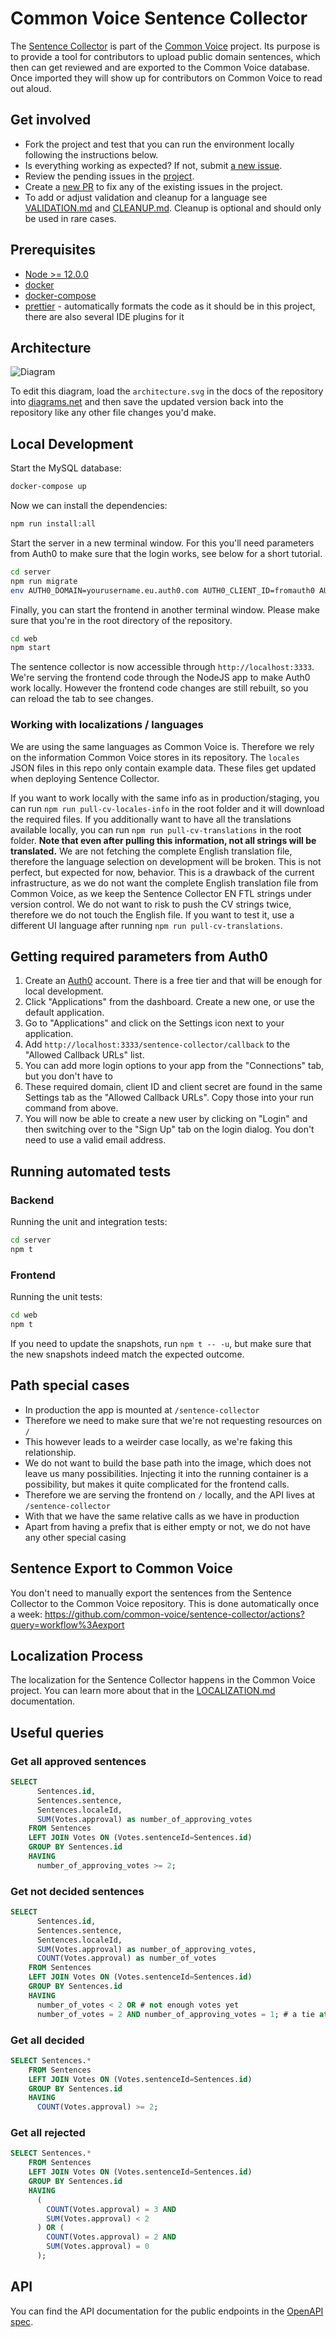 # Common Voice Sentence Collector

The [Sentence Collector](https://commonvoice.mozilla.org/sentence-collector/) is part of the [Common Voice](https://commonvoice.mozilla.org/) project. Its purpose is to provide a tool for contributors to upload public domain sentences, which then can get reviewed and are exported to the Common Voice database. Once imported they will show up for contributors on Common Voice to read out aloud.

## Get involved

- Fork the project and test that you can run the environment locally following the instructions below.
- Is everything working as expected? If not, submit [a new issue](https://github.com/Common-Voice/sentence-collector/issues/new).
- Review the pending issues in the [project](https://github.com/Common-Voice/sentence-collector/projects/2).
- Create a [new PR](https://github.com/Common-Voice/sentence-collector/compare) to fix any of the existing issues in the project.
- To add or adjust validation and cleanup for a language see [VALIDATION.md](https://github.com/common-voice/sentence-collector/blob/main/server/lib/validation/VALIDATION.md) and [CLEANUP.md](https://github.com/common-voice/sentence-collector/blob/main/server/lib/cleanup/CLEANUP.md). Cleanup is optional and should only be used in rare cases.

## Prerequisites

- [Node >= 12.0.0](https://nodejs.org/en/)
- [docker](https://docs.docker.com/install/)
- [docker-compose](https://docs.docker.com/compose/install/)
- [prettier](https://prettier.io/) - automatically formats the code as it should be in this project, there are also several IDE plugins for it

## Architecture

![Diagram](docs/architecture.svg)

To edit this diagram, load the `architecture.svg` in the docs of the repository into [diagrams.net](https://app.diagrams.net/) and then save the updated version back into the repository like any other file changes you'd make.

## Local Development

Start the MySQL database:

```bash
docker-compose up
```

Now we can install the dependencies:

```bash
npm run install:all
```

Start the server in a new terminal window. For this you'll need parameters from Auth0 to make sure that the login works, see below for a short tutorial.

```bash
cd server
npm run migrate
env AUTH0_DOMAIN=yourusername.eu.auth0.com AUTH0_CLIENT_ID=fromauth0 AUTH0_CLIENT_SECRET=fromauth0 SESSION_SECRET=somerandomvalue npm start
```

Finally, you can start the frontend in another terminal window. Please make sure that you're in the root directory of the repository.

```bash
cd web
npm start
```

The sentence collector is now accessible through `http://localhost:3333`. We're serving the frontend code through the NodeJS app to make Auth0 work locally. However the frontend code changes are still rebuilt, so you can reload the tab to see changes.

### Working with localizations / languages

We are using the same languages as Common Voice is. Therefore we rely on the information Common Voice stores in its repository. The `locales` JSON files in this repo only contain example data. These files get updated when deploying Sentence Collector.

If you want to work locally with the same info as in production/staging, you can run `npm run pull-cv-locales-info` in the root folder and it will download the required files. If you additionally want to have all the translations available locally, you can run `npm run pull-cv-translations` in the root folder. **Note that even after pulling this information, not all strings will be translated.** We are not fetching the complete English translation file, therefore the language selection on development will be broken. This is not perfect, but expected for now, behavior. This is a drawback of the current infrastructure, as we do not want the complete English translation file from Common Voice, as we keep the Sentence Collector EN FTL strings under version control. We do not want to risk to push the CV strings twice, therefore we do not touch the English file. If you want to test it, use a different UI language after running `npm run pull-cv-translations`.

## Getting required parameters from Auth0

1. Create an [Auth0](https://auth0.com/) account. There is a free tier and that will be enough for local development.
2. Click "Applications" from the dashboard. Create a new one, or use the default application.
3. Go to "Applications" and click on the Settings icon next to your application.
4. Add `http://localhost:3333/sentence-collector/callback` to the "Allowed Callback URLs" list.
5. You can add more login options to your app from the "Connections" tab, but you don't have to
6. These required domain, client ID and client secret are found in the same Settings tab as the "Allowed Callback URLs". Copy those into your run command from above.
7. You will now be able to create a new user by clicking on "Login" and then switching over to the "Sign Up" tab on the login dialog. You don't need to use a valid email address.

## Running automated tests

### Backend

Running the unit and integration tests:

```bash
cd server
npm t
```

### Frontend

Running the unit tests:

```bash
cd web
npm t
```

If you need to update the snapshots, run `npm t -- -u`, but make sure that the new snapshots indeed match the expected outcome.

## Path special cases

- In production the app is mounted at `/sentence-collector`
- Therefore we need to make sure that we're not requesting resources on `/`
- This however leads to a weirder case locally, as we're faking this relationship.
- We do not want to build the base path into the image, which does not leave us many possibilities. Injecting it into the running container is a possibility, but makes it quite complicated for the frontend calls.
- Therefore we are serving the frontend on `/` locally, and the API lives at `/sentence-collector`
- With that we have the same relative calls as we have in production
- Apart from having a prefix that is either empty or not, we do not have any other special casing

## Sentence Export to Common Voice

You don't need to manually export the sentences from the Sentence Collector to the Common Voice repository. This is done automatically once a week: https://github.com/common-voice/sentence-collector/actions?query=workflow%3Aexport

## Localization Process

The localization for the Sentence Collector happens in the Common Voice project. You can learn more about that in the [LOCALIZATION.md](https://github.com/common-voice/sentence-collector/blob/main/LOCALIZATION.md) documentation.

## Useful queries

### Get all approved sentences

```sql
SELECT
      Sentences.id,
      Sentences.sentence,
      Sentences.localeId,
      SUM(Votes.approval) as number_of_approving_votes
    FROM Sentences
    LEFT JOIN Votes ON (Votes.sentenceId=Sentences.id)
    GROUP BY Sentences.id
    HAVING
      number_of_approving_votes >= 2;
```

### Get not decided sentences

```sql
SELECT
      Sentences.id,
      Sentences.sentence,
      Sentences.localeId,
      SUM(Votes.approval) as number_of_approving_votes,
      COUNT(Votes.approval) as number_of_votes
    FROM Sentences
    LEFT JOIN Votes ON (Votes.sentenceId=Sentences.id)
    GROUP BY Sentences.id
    HAVING
      number_of_votes < 2 OR # not enough votes yet
      number_of_votes = 2 AND number_of_approving_votes = 1; # a tie at one each
```

### Get all decided

```sql
SELECT Sentences.*
    FROM Sentences
    LEFT JOIN Votes ON (Votes.sentenceId=Sentences.id)
    GROUP BY Sentences.id
    HAVING
      COUNT(Votes.approval) >= 2;
```

### Get all rejected

```sql
SELECT Sentences.*
    FROM Sentences
    LEFT JOIN Votes ON (Votes.sentenceId=Sentences.id)
    GROUP BY Sentences.id
    HAVING
      (
        COUNT(Votes.approval) = 3 AND
        SUM(Votes.approval) < 2
      ) OR (
        COUNT(Votes.approval) = 2 AND
        SUM(Votes.approval) = 0
      );
```

## API

You can find the API documentation for the public endpoints in the [OpenAPI spec](https://commonvoice.mozilla.org/sentence-collector/api/).

